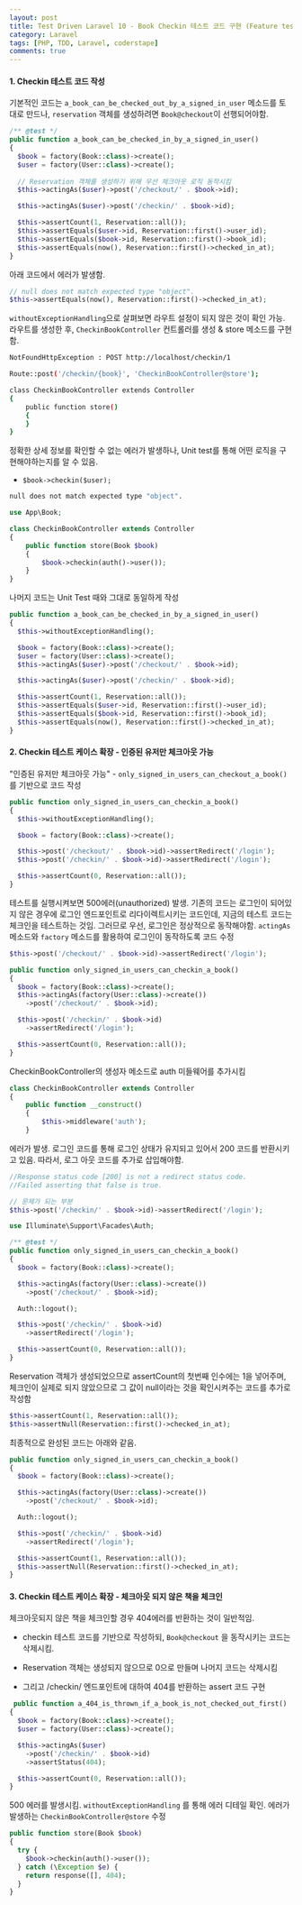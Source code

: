 ```yaml
---
layout: post
title: Test Driven Laravel 10 - Book Checkin 테스트 코드 구현 (Feature test)
category: Laravel
tags: [PHP, TDD, Laravel, coderstape]
comments: true
---
```


#### 1. Checkin 테스트 코드 작성

기본적인 코드는 `a_book_can_be_checked_out_by_a_signed_in_user` 메소드를 토대로 만드나, `reservation` 객체를 생성하려면  `Book@checkout`이 선행되어야함. 

```php
/** @test */
public function a_book_can_be_checked_in_by_a_signed_in_user()
{
  $book = factory(Book::class)->create();
  $user = factory(User::class)->create();
  
  // Reservation 객체를 생성하기 위해 우선 체크아웃 로직 동작시킴
  $this->actingAs($user)->post('/checkout/' . $book->id); 

  $this->actingAs($user)->post('/checkin/' . $book->id);

  $this->assertCount(1, Reservation::all());
  $this->assertEquals($user->id, Reservation::first()->user_id);
  $this->assertEquals($book->id, Reservation::first()->book_id);
  $this->assertEquals(now(), Reservation::first()->checked_in_at);
}
```



아래 코드에서 에러가 발생함.

``` php
// null does not match expected type "object".
$this->assertEquals(now(), Reservation::first()->checked_in_at);
```



`withoutExceptionHandling`으로 살펴보면 라우트 설정이 되지 않은 것이 확인 가능. 라우트를 생성한 후, `CheckinBookController` 컨트롤러를 생성  & store 메소드를 구현함.

```bash
NotFoundHttpException : POST http://localhost/checkin/1
```

```bash
Route::post('/checkin/{book}', 'CheckinBookController@store');

class CheckinBookController extends Controller
{
    public function store()
    {
    }
}
```



정확한 상세 정보를 확인할 수 없는 에러가 발생하나, Unit test를 통해 어떤 로직을 구현해야하는지를 알 수 있음.

- `$book->checkin($user);` 

```bash
null does not match expected type "object".
```

```php
use App\Book;

class CheckinBookController extends Controller
{
    public function store(Book $book)
    {
        $book->checkin(auth()->user());
    }
}
```



나머지 코드는 Unit Test 때와 그대로 동일하게 작성

```php
public function a_book_can_be_checked_in_by_a_signed_in_user()
{
  $this->withoutExceptionHandling();

  $book = factory(Book::class)->create();
  $user = factory(User::class)->create();
  $this->actingAs($user)->post('/checkout/' . $book->id);

  $this->actingAs($user)->post('/checkin/' . $book->id);

  $this->assertCount(1, Reservation::all());
  $this->assertEquals($user->id, Reservation::first()->user_id);
  $this->assertEquals($book->id, Reservation::first()->book_id);
  $this->assertEquals(now(), Reservation::first()->checked_in_at);
}
```



#### 2. Checkin 테스트 케이스 확장 - 인증된 유저만 체크아웃 가능

"인증된 유저만 체크아웃 가능" - `only_signed_in_users_can_checkout_a_book()` 를 기반으로 코드 작성

```php
public function only_signed_in_users_can_checkin_a_book()
{
  $this->withoutExceptionHandling();

  $book = factory(Book::class)->create();

  $this->post('/checkout/' . $book->id)->assertRedirect('/login');
  $this->post('/checkin/' . $book->id)->assertRedirect('/login');

  $this->assertCount(0, Reservation::all());
}
```



테스트를 실행시켜보면 500에러(unauthorized) 발생. 기존의 코드는 로그인이 되어있지 않은 경우에 로그인 엔드포인트로 리다이렉트시키는 코드인데, 지금의 테스트 코드는 체크인을 테스트하는 것임. 그러므로 우선, 로그인은 정상적으로 동작해야함. `actingAs` 메소드와 `factory`  메소드를 활용하여 로그인이 동작하도록 코드 수정

```php
$this->post('/checkout/' . $book->id)->assertRedirect('/login');
```

```php
public function only_signed_in_users_can_checkin_a_book()
{
  $book = factory(Book::class)->create();
  $this->actingAs(factory(User::class)->create())
    ->post('/checkout/' . $book->id);

  $this->post('/checkin/' . $book->id)
    ->assertRedirect('/login');

  $this->assertCount(0, Reservation::all());
}
```



CheckinBookController의 생성자 메소드로 auth 미들웨어를 추가시킴

```php
class CheckinBookController extends Controller
{
    public function __construct()
    {
        $this->middleware('auth');
    }
```



에러가 발생.  로그인 코드를 통해 로그인 상태가 유지되고 있어서 200 코드를 반환시키고 있음. 따라서, 로그 아웃 코드를 추가로 삽입해야함.

```php
//Response status code [200] is not a redirect status code.
//Failed asserting that false is true.

// 문제가 되는 부분
$this->post('/checkin/' . $book->id)->assertRedirect('/login');
```

```php
use Illuminate\Support\Facades\Auth;

/** @test */
public function only_signed_in_users_can_checkin_a_book()
{
  $book = factory(Book::class)->create();

  $this->actingAs(factory(User::class)->create())
    ->post('/checkout/' . $book->id);

  Auth::logout();

  $this->post('/checkin/' . $book->id)
    ->assertRedirect('/login');

  $this->assertCount(0, Reservation::all());
}
```



Reservation 객체가 생성되었으므로 assertCount의 첫번째 인수에는 1을 넣어주며, 체크인이 실제로 되지 않았으므로 그 값이 null이라는 것을 확인시켜주는 코드를 추가로 작성함

```php
$this->assertCount(1, Reservation::all());
$this->assertNull(Reservation::first()->checked_in_at);
```



최종적으로 완성된 코드는 아래와 같음.

```php
public function only_signed_in_users_can_checkin_a_book()
{
  $book = factory(Book::class)->create();

  $this->actingAs(factory(User::class)->create())
    ->post('/checkout/' . $book->id);

  Auth::logout();

  $this->post('/checkin/' . $book->id)
    ->assertRedirect('/login');

  $this->assertCount(1, Reservation::all());
  $this->assertNull(Reservation::first()->checked_in_at);
}
```



#### 3. Checkin 테스트 케이스 확장 - 체크아웃 되지 않은 책을 체크인

체크아웃되지 않은 책을 체크인할 경우 404에러를 반환하는 것이 일반적임. 

-  checkin 테스트 코드를 기반으로 작성하되, `Book@checkout` 을 동작시키는 코드는 삭제시킴.

-  Reservation 객체는 생성되지 않으므로 0으로 만들며 나머지 코드는 삭제시킴
-  그리고 /checkin/ 엔드포인트에 대하여 404를 반환하는 assert 코드 구현

```php
 public function a_404_is_thrown_if_a_book_is_not_checked_out_first()
{
  $book = factory(Book::class)->create();
  $user = factory(User::class)->create();

  $this->actingAs($user)
    ->post('/checkin/' . $book->id)
    ->assertStatus(404);

  $this->assertCount(0, Reservation::all());
}
```



500 에러를 발생시킴. `withoutExceptionHandling` 를 통해 에러 디테일 확인. 에러가 발생하는 `CheckinBookController@store` 수정

```php
public function store(Book $book)
{
  try {
    $book->checkin(auth()->user());
  } catch (\Exception $e) {
    return response([], 404);
  }
}
```

